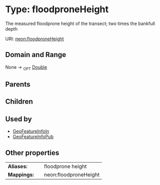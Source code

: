 
# Type: floodproneHeight


The measured floodprone height of the transect; two times the bankfull depth

URI: [neon:floodproneHeight](https://data.neonscience.org/floodproneHeight)


## Domain and Range

None ->  <sub>OPT</sub> [Double](types/Double.md)

## Parents


## Children


## Used by

 * [GeoFeatureInfoIn](GeoFeatureInfoIn.md)
 * [GeoFeatureInfoPub](GeoFeatureInfoPub.md)

## Other properties

|  |  |  |
| --- | --- | --- |
| **Aliases:** | | floodprone height |
| **Mappings:** | | neon:floodproneHeight |


